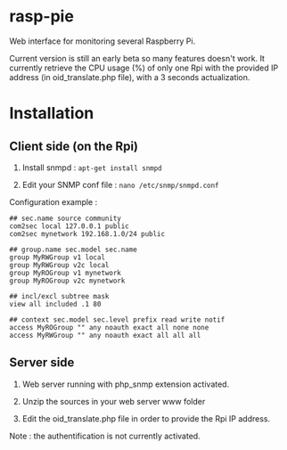 rasp-pie
========

Web interface for monitoring several Raspberry Pi.

Current version is still an early beta so many features doesn't work. It currently retrieve the CPU usage (%) of only one Rpi with the provided IP address (in oid_translate.php file), with a 3 seconds actualization.

Installation
============

Client side (on the Rpi)
-----------------------

1) Install snmpd : ```apt-get install snmpd```

2) Edit your SNMP conf file : ```nano /etc/snmp/snmpd.conf```

Configuration example :
```
## sec.name source community
com2sec local 127.0.0.1 public
com2sec mynetwork 192.168.1.0/24 public

## group.name sec.model sec.name
group MyRWGroup v1 local
group MyRWGroup v2c local
group MyROGroup v1 mynetwork
group MyROGroup v2c mynetwork

## incl/excl subtree mask
view all included .1 80

## context sec.model sec.level prefix read write notif
access MyROGroup "" any noauth exact all none none
access MyRWGroup "" any noauth exact all all all
```
Server side
-----------
1) Web server running with php_snmp extension activated.

2) Unzip the sources in your web server www folder

3) Edit the oid_translate.php file in order to provide the Rpi IP address.

Note : the authentification is not currently activated.